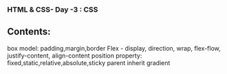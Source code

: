 ### HTML & CSS- Day -3 : CSS

## Contents:

box model: padding,margin,border
Flex - display, direction, wrap, flex-flow, justify-content, align-content
position property: fixed,static,relative,absolute,sticky
parent inherit
gradient
